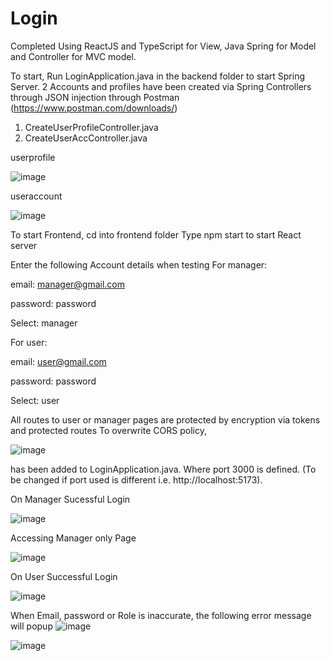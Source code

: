 # Login
Completed Using ReactJS and TypeScript for View,
Java Spring for Model and Controller for MVC model.

To start, Run LoginApplication.java in the backend folder to start Spring Server.
2 Accounts and profiles have been created via Spring Controllers through JSON injection through Postman (https://www.postman.com/downloads/)
1. CreateUserProfileController.java
3. CreateUserAccController.java

userprofile

![image](https://github.com/KkyKai/Login/assets/79208005/1056983f-78ad-4b45-8b2e-bfd44ee0ce80)

useraccount

![image](https://github.com/KkyKai/Login/assets/79208005/11cef97f-0e05-4424-91e4-032d73e64e5b)

To start Frontend, cd into frontend folder
Type npm start to start React server

Enter the following Account details when testing
For manager:

email: manager@gmail.com

password: password

Select: manager

For user:

email: user@gmail.com

password: password

Select: user

All routes to user or manager pages are protected by encryption via tokens and protected routes
To overwrite CORS policy,

![image](https://github.com/KkyKai/Login/assets/79208005/4f9778b3-62b8-49d3-af7c-7a81de076154)

has been added to LoginApplication.java. 
Where port 3000 is defined. (To be changed if port used is different i.e. http://localhost:5173).


On Manager Sucessful Login

![image](https://github.com/KkyKai/Login/assets/79208005/ce513310-557b-4bc5-99fc-2176105cf5ef)

Accessing Manager only Page

![image](https://github.com/KkyKai/Login/assets/79208005/130f804d-8169-41aa-bb40-e22e318d787f)

On User Successful Login

![image](https://github.com/KkyKai/Login/assets/79208005/3970d797-5d66-43ae-8447-f6fbada13b9d)

When Email, password or Role is inaccurate, the following error message will popup
![image](https://github.com/KkyKai/Login/assets/79208005/a23c2939-3352-4a4e-8a7e-51850326a112)

![image](https://github.com/KkyKai/Login/assets/79208005/5b7edd43-4464-458d-9010-0a8b5646ea8f)











